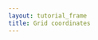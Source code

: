 ```yaml
---
layout: tutorial_frame
title: Grid coordinates
---
```

<script type='text/javascript'>

	var map = L.map('map', {
		center: [0, 0],
		zoom: 0
	});

	L.GridLayer.DebugCoords = L.GridLayer.extend({
		createTile(coords, done) {
			var tile = document.createElement('div');
			tile.innerHTML = [coords.x, coords.y, coords.z].join(', ');
			tile.style.outline = '1px solid red';

			setTimeout(function () {
				done(null, tile); // Syntax is 'done(error, tile)'
			}, 500 + Math.random() * 1500);

			return tile;
		}
	});
	
	L.gridLayer.debugCoords = function (opts) {
		return new L.GridLayer.DebugCoords(opts);
	};

	var debugCoordsGrid = L.gridLayer.debugCoords();
	map.addLayer(debugCoordsGrid);
	
</script>
